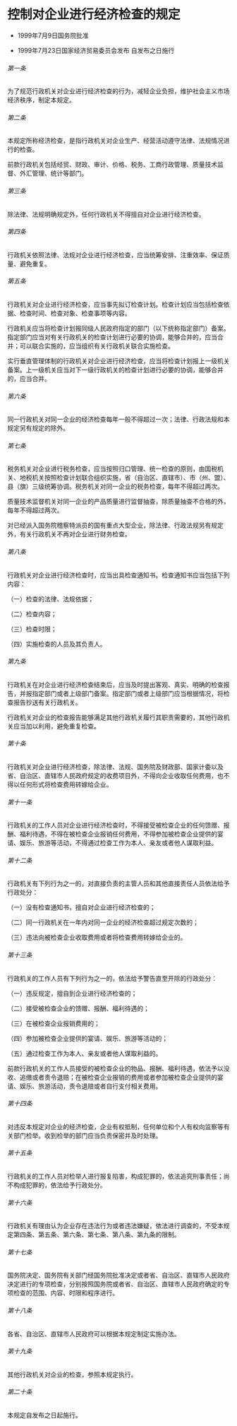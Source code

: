 # 控制对企业进行经济检查的规定

- 1999年7月9日国务院批准

- 1999年7月23日国家经济贸易委员会发布 自发布之日施行

<!-- INFO END -->

###### 第一条

为了规范行政机关对企业进行经济检查的行为，减轻企业负担，维护社会主义市场经济秩序，制定本规定。

###### 第二条

本规定所称经济检查，是指行政机关对企业生产、经营活动遵守法律、法规情况进行的检查。

前款行政机关包括经贸、财政、审计、价格、税务、工商行政管理、质量技术监督、外汇管理、统计等部门。

###### 第三条

除法律、法规明确规定外，任何行政机关不得擅自对企业进行经济检查。

###### 第四条

行政机关依照法律、法规对企业进行经济检查，应当统筹安排、注重效率、保证质量、避免重复。

###### 第五条

行政机关对企业进行经济检查，应当事先拟订检查计划。检查计划应当包括检查依据、检查时间、检查对象、检查事项等内容。

行政机关应当将检查计划报同级人民政府指定的部门（以下统称指定部门）备案。指定部门应当对有关行政机关的检查计划进行必要的协调，能够合并的，应当合并；可以联合实施的，应当组织有关行政机关联合实施检查。

实行垂直管理体制的行政机关对企业进行经济检查，应当将检查计划报上一级机关备案。上一级机关应当对下一级行政机关的检查计划进行必要的协调，能够合并的，应当合并。

###### 第六条

同一行政机关对同一企业的经济检查每年一般不得超过一次；法律、行政法规和本规定另有规定的除外。

###### 第七条

税务机关对企业进行税务检查，应当按照归口管理、统一检查的原则，由国税机关、地税机关按照检查计划联合组织实施，省（自治区、直辖市）、市（州、盟）、县（旗）三级统筹协调。税务机关对同一企业的税务检查，每年不得超过两次。

质量技术监督机关对同一企业的产品质量进行监督抽查，除质量抽查不合格的外，每年不得超过两次。

对已经派入国务院稽察特派员的国有重点大型企业，除法律、行政法规另有规定外，有关行政机关不再对企业进行财务检查。

###### 第八条

行政机关对企业进行经济检查时，应当出具检查通知书。检查通知书应当包括下列内容：

（一）检查的法律、法规依据；

（二）检查内容；

（三）检查时限；

（四）实施检查的人员及其负责人。

###### 第九条

行政机关在对企业进行经济检查结束后，应当及时提出客观、真实、明确的检查报告，并报指定部门或者上级部门备案。指定部门或者上级部门应当根据情况，将检查报告抄送有关行政机关。

行政机关对企业的检查报告能够满足其他行政机关履行其职责需要的，其他行政机关应当加以利用，避免重复检查。

###### 第十条

行政机关对企业进行经济检查，除法律、法规、国务院及财政部、国家计委以及省、自治区、直辖市人民政府规定的收费项目外，不得向企业收取任何费用，也不得以任何形式将检查费用转嫁给企业。

###### 第十一条

行政机关的工作人员对企业进行经济检查时，不得接受被检查企业的任何馈赠、报酬、福利待遇，不得在被检查企业报销任何费用，不得参加被检查企业提供的宴请、娱乐、旅游等活动，不得通过检查工作为本人、亲友或者他人谋取利益。

###### 第十二条

行政机关有下列行为之一的，对直接负责的主管人员和其他直接责任人员依法给予行政处分：

（一）没有检查通知书，擅自对企业进行经济检查的；

（二）同一行政机关在一年内对同一企业的经济检查超过规定次数的；

（三）违法向被检查企业收取费用或者将检查费用转嫁给企业的。

###### 第十三条

行政机关的工作人员有下列行为之一的，依法给予警告直至开除的行政处分：

（一）违反规定，擅自到企业进行经济检查的；

（二）接受被检查企业的馈赠、报酬、福利待遇的；

（三）在被检查企业报销费用的；

（四）参加被检查企业提供的宴请、娱乐、旅游等活动的；

（五）通过检查工作为本人、亲友或者他人谋取利益的。

前款行政机关的工作人员接受的被检查企业的物品、报酬、福利待遇，依法予以没收、追缴或者责令退赔；在被检查企业报销的费用或者参加被检查企业提供的宴请、娱乐、旅游活动，责令退赔或者自行支付相关费用。

###### 第十四条

对违反本规定对企业的经济检查，企业有权抵制，任何单位和个人有权向监察等有关部门检举。收到检举的部门应当负责保密并及时处理。

###### 第十五条

行政机关的工作人员对检举人进行报复陷害，构成犯罪的，依法追究刑事责任；尚不构成犯罪的，依法给予行政处分。

###### 第十六条

行政机关有理由认为企业存在违法行为或者违法嫌疑，依法进行调查的，不受本规定第四条、第五条、第六条、第七条、第八条、第九条的限制。

###### 第十七条

国务院决定、国务院有关部门经国务院批准决定或者省、自治区、直辖市人民政府决定进行的专项检查，分别按照国务院或者省、自治区、直辖市人民政府确定的专项检查的范围、内容、时限和程序进行。

###### 第十八条

各省、自治区、直辖市人民政府可以根据本规定制定实施办法。

###### 第十九条

其他行政机关对企业的检查，参照本规定执行。

###### 第二十条

本规定自发布之日起施行。
